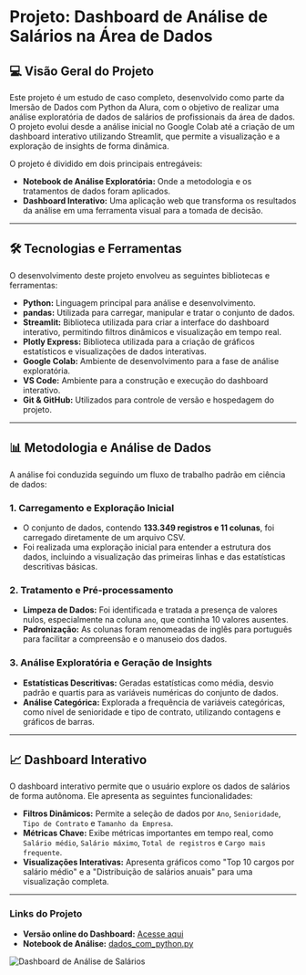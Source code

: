 # Projeto: Dashboard de Análise de Salários na Área de Dados

## 💻 Visão Geral do Projeto

Este projeto é um estudo de caso completo, desenvolvido como parte da Imersão de Dados com Python da Alura, com o objetivo de realizar uma análise exploratória de dados de salários de profissionais da área de dados. O projeto evolui desde a análise inicial no Google Colab até a criação de um dashboard interativo utilizando Streamlit, que permite a visualização e a exploração de insights de forma dinâmica.

O projeto é dividido em dois principais entregáveis:
* **Notebook de Análise Exploratória:** Onde a metodologia e os tratamentos de dados foram aplicados.
* **Dashboard Interativo:** Uma aplicação web que transforma os resultados da análise em uma ferramenta visual para a tomada de decisão.

---

## 🛠️ Tecnologias e Ferramentas

O desenvolvimento deste projeto envolveu as seguintes bibliotecas e ferramentas:

* **Python:** Linguagem principal para análise e desenvolvimento.
* **pandas:** Utilizada para carregar, manipular e tratar o conjunto de dados.
* **Streamlit:** Biblioteca utilizada para criar a interface do dashboard interativo, permitindo filtros dinâmicos e visualização em tempo real.
* **Plotly Express:** Biblioteca utilizada para a criação de gráficos estatísticos e visualizações de dados interativas.
* **Google Colab:** Ambiente de desenvolvimento para a fase de análise exploratória.
* **VS Code:** Ambiente para a construção e execução do dashboard interativo.
* **Git & GitHub:** Utilizados para controle de versão e hospedagem do projeto.

---

## 📊 Metodologia e Análise de Dados

A análise foi conduzida seguindo um fluxo de trabalho padrão em ciência de dados:

### 1. Carregamento e Exploração Inicial
* O conjunto de dados, contendo **133.349 registros e 11 colunas**, foi carregado diretamente de um arquivo CSV.
* Foi realizada uma exploração inicial para entender a estrutura dos dados, incluindo a visualização das primeiras linhas e das estatísticas descritivas básicas.

### 2. Tratamento e Pré-processamento
* **Limpeza de Dados:** Foi identificada e tratada a presença de valores nulos, especialmente na coluna `ano`, que continha 10 valores ausentes.
* **Padronização:** As colunas foram renomeadas de inglês para português para facilitar a compreensão e o manuseio dos dados.

### 3. Análise Exploratória e Geração de Insights
* **Estatísticas Descritivas:** Geradas estatísticas como média, desvio padrão e quartis para as variáveis numéricas do conjunto de dados.
* **Análise Categórica:** Explorada a frequência de variáveis categóricas, como nível de senioridade e tipo de contrato, utilizando contagens e gráficos de barras.

---

## 📈 Dashboard Interativo

O dashboard interativo permite que o usuário explore os dados de salários de forma autônoma. Ele apresenta as seguintes funcionalidades:

* **Filtros Dinâmicos:** Permite a seleção de dados por `Ano`, `Senioridade`, `Tipo de Contrato` e `Tamanho da Empresa`.
* **Métricas Chave:** Exibe métricas importantes em tempo real, como `Salário médio`, `Salário máximo`, `Total de registros` e `Cargo mais frequente`.
* **Visualizações Interativas:** Apresenta gráficos como "Top 10 cargos por salário médio" e a "Distribuição de salários anuais" para uma visualização completa.

---

### Links do Projeto
* **Versão online do Dashboard:** [Acesse aqui](https://dados-python-alura.streamlit.app/)
* **Notebook de Análise:** [dados_com_python.py](https://github.com/Vanessa-Matias/-analise-salarial-dados-python/blob/main/dados_com_python.py)

![Dashboard de Análise de Salários](https://github.com/user-attachments/assets/4d6457c1-ff21-4b6f-9da5-2207d0f4f05e)
